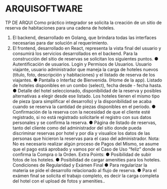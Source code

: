 # ARQUISOFTWARE
TP DE ARQUI 
Como práctico integrador se solicita la creación de un sitio de reserva de
habitaciones para una cadena de hoteles.
1. El backend, desarrollado en Golang, que brindara todas las interfaces necesarias
para dar solución al requerimiento.
2. El frontend, desarrollado en React, representa la vista final del usuario y
consumirá los servicios desarrollados en el backend.
Para la construcción del sitio de reservas se solicitan los siguientes puntos.
● Autentificación de usuarios. Login y Permisos de Usuarios. Usuario viajante,
usuario administrador que maneja la carga de hoteles nuevos (titulo, foto,
descripción y habitaciones) y el listado de reserva de los viajantes.
● Pantalla o Interfaz de Bienvenida. (Home de la app). Listado de hoteles
disponibles en un combo (select), fecha desde - fecha hasta.
● Detalle del hotel seleccionado, disponibilidad de la reserva y posibles alternativas
a elegir desde ese listado. Los hoteles tienen el mismo tipo de pieza (para simplificar
el desarrollo) y la disponibilidad se acaba cuando se reserva la cantidad de piezas
disponibles en el período.
● Confirmación de la reserva con la necesidad de que el cliente esté registrado, si
no está registrado solicitarle el registro con sus datos personales y se confirma la
reserva.
● Página de listado de reservas, tanto del cliente como del administrador del sitio
donde pueda discriminar reservas por hotel y por día y visualice los datos de las
personas que hicieron la reservas para el caso del administrador.
Nota: No es necesario realizar algún proceso de Pagos del Mismo, se asume
que el pago está aprobado y vamos por el Caso de Uso “feliz” donde se
confirma la Compra o la Orden.
Extra Points:
● Posibilidad de subir fotos de los hoteles.
● Posibilidad de cargar amenities para los hoteles.
Condiciones de Regularidad y Exámen Final
● Para regularizar la materia se pide el desarrollo relacionado al flujo de reserva.
● Para el exámen final se solicita el trabajo completo, es decir la carga completa del
hotel con el upload de fotos y amenities..

